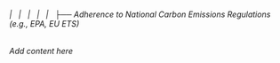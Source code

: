 ###### |   |   |   |   |   ├── Adherence to National Carbon Emissions Regulations (e.g., EPA, EU ETS)

*Add content here*